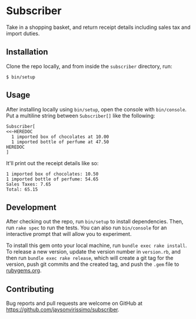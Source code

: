 # Subscriber

Take in a shopping basket, and return receipt details including sales tax and import duties.

## Installation

Clone the repo locally, and from inside the `subscriber` directory, run:

    $ bin/setup

## Usage

After installing locally using `bin/setup`, open the console with `bin/console`.
Put a multiline string between `Subscriber[]` like the following:
```
Subscriber[
<<~HEREDOC
  1 imported box of chocolates at 10.00
  1 imported bottle of perfume at 47.50
HEREDOC
]
```
It'll print out the receipt details like so:
```
1 imported box of chocolates: 10.50
1 imported bottle of perfume: 54.65
Sales Taxes: 7.65
Total: 65.15
```

## Development

After checking out the repo, run `bin/setup` to install dependencies. Then, run `rake spec` to run the tests. You can also run `bin/console` for an interactive prompt that will allow you to experiment.

To install this gem onto your local machine, run `bundle exec rake install`. To release a new version, update the version number in `version.rb`, and then run `bundle exec rake release`, which will create a git tag for the version, push git commits and the created tag, and push the `.gem` file to [rubygems.org](https://rubygems.org).

## Contributing

Bug reports and pull requests are welcome on GitHub at https://github.com/jaysonvirissimo/subscriber.

